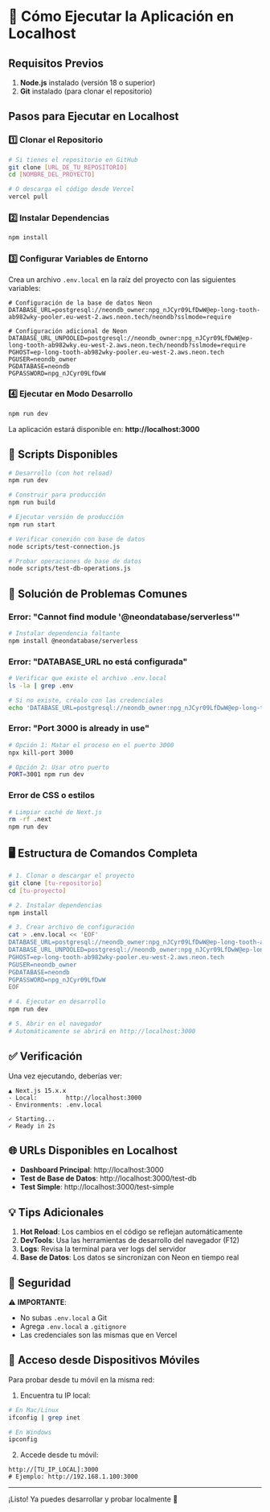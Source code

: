 # 🚀 Cómo Ejecutar la Aplicación en Localhost

## Requisitos Previos

1. **Node.js** instalado (versión 18 o superior)
2. **Git** instalado (para clonar el repositorio)

## Pasos para Ejecutar en Localhost

### 1️⃣ Clonar el Repositorio

```bash
# Si tienes el repositorio en GitHub
git clone [URL_DE_TU_REPOSITORIO]
cd [NOMBRE_DEL_PROYECTO]

# O descarga el código desde Vercel
vercel pull
```

### 2️⃣ Instalar Dependencias

```bash
npm install
```

### 3️⃣ Configurar Variables de Entorno

Crea un archivo `.env.local` en la raíz del proyecto con las siguientes variables:

```env
# Configuración de la base de datos Neon
DATABASE_URL=postgresql://neondb_owner:npg_nJCyr09LfDwW@ep-long-tooth-ab982wky-pooler.eu-west-2.aws.neon.tech/neondb?sslmode=require

# Configuración adicional de Neon
DATABASE_URL_UNPOOLED=postgresql://neondb_owner:npg_nJCyr09LfDwW@ep-long-tooth-ab982wky.eu-west-2.aws.neon.tech/neondb?sslmode=require
PGHOST=ep-long-tooth-ab982wky-pooler.eu-west-2.aws.neon.tech
PGUSER=neondb_owner
PGDATABASE=neondb
PGPASSWORD=npg_nJCyr09LfDwW
```

### 4️⃣ Ejecutar en Modo Desarrollo

```bash
npm run dev
```

La aplicación estará disponible en: **http://localhost:3000**

## 📝 Scripts Disponibles

```bash
# Desarrollo (con hot reload)
npm run dev

# Construir para producción
npm run build

# Ejecutar versión de producción
npm run start

# Verificar conexión con base de datos
node scripts/test-connection.js

# Probar operaciones de base de datos
node scripts/test-db-operations.js
```

## 🔧 Solución de Problemas Comunes

### Error: "Cannot find module '@neondatabase/serverless'"

```bash
# Instalar dependencia faltante
npm install @neondatabase/serverless
```

### Error: "DATABASE_URL no está configurada"

```bash
# Verificar que existe el archivo .env.local
ls -la | grep .env

# Si no existe, créalo con las credenciales
echo 'DATABASE_URL=postgresql://neondb_owner:npg_nJCyr09LfDwW@ep-long-tooth-ab982wky-pooler.eu-west-2.aws.neon.tech/neondb?sslmode=require' > .env.local
```

### Error: "Port 3000 is already in use"

```bash
# Opción 1: Matar el proceso en el puerto 3000
npx kill-port 3000

# Opción 2: Usar otro puerto
PORT=3001 npm run dev
```

### Error de CSS o estilos

```bash
# Limpiar caché de Next.js
rm -rf .next
npm run dev
```

## 🖥️ Estructura de Comandos Completa

```bash
# 1. Clonar o descargar el proyecto
git clone [tu-repositorio]
cd [tu-proyecto]

# 2. Instalar dependencias
npm install

# 3. Crear archivo de configuración
cat > .env.local << 'EOF'
DATABASE_URL=postgresql://neondb_owner:npg_nJCyr09LfDwW@ep-long-tooth-ab982wky-pooler.eu-west-2.aws.neon.tech/neondb?sslmode=require
DATABASE_URL_UNPOOLED=postgresql://neondb_owner:npg_nJCyr09LfDwW@ep-long-tooth-ab982wky.eu-west-2.aws.neon.tech/neondb?sslmode=require
PGHOST=ep-long-tooth-ab982wky-pooler.eu-west-2.aws.neon.tech
PGUSER=neondb_owner
PGDATABASE=neondb
PGPASSWORD=npg_nJCyr09LfDwW
EOF

# 4. Ejecutar en desarrollo
npm run dev

# 5. Abrir en el navegador
# Automáticamente se abrirá en http://localhost:3000
```

## ✅ Verificación

Una vez ejecutando, deberías ver:

```
▲ Next.js 15.x.x
- Local:        http://localhost:3000
- Environments: .env.local

✓ Starting...
✓ Ready in 2s
```

## 🌐 URLs Disponibles en Localhost

- **Dashboard Principal**: http://localhost:3000
- **Test de Base de Datos**: http://localhost:3000/test-db
- **Test Simple**: http://localhost:3000/test-simple

## 💡 Tips Adicionales

1. **Hot Reload**: Los cambios en el código se reflejan automáticamente
2. **DevTools**: Usa las herramientas de desarrollo del navegador (F12)
3. **Logs**: Revisa la terminal para ver logs del servidor
4. **Base de Datos**: Los datos se sincronizan con Neon en tiempo real

## 🔐 Seguridad

⚠️ **IMPORTANTE**:
- No subas `.env.local` a Git
- Agrega `.env.local` a `.gitignore`
- Las credenciales son las mismas que en Vercel

## 📱 Acceso desde Dispositivos Móviles

Para probar desde tu móvil en la misma red:

1. Encuentra tu IP local:
```bash
# En Mac/Linux
ifconfig | grep inet

# En Windows
ipconfig
```

2. Accede desde tu móvil:
```
http://[TU_IP_LOCAL]:3000
# Ejemplo: http://192.168.1.100:3000
```

---

¡Listo! Ya puedes desarrollar y probar localmente 🚀